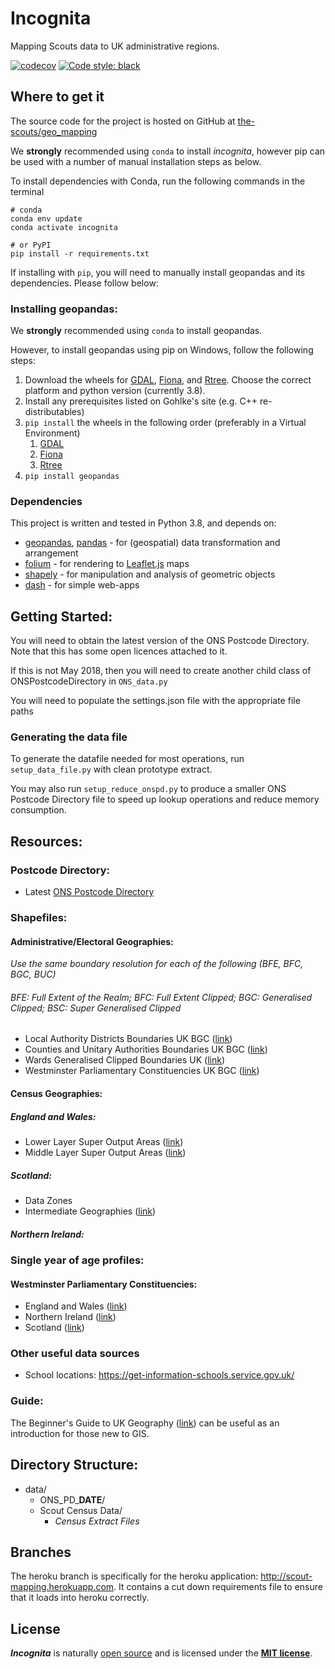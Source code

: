 # Incognita
Mapping Scouts data to UK administrative regions.

[![codecov](https://codecov.io/gh/the-scouts/geo_mapping/branch/master/graph/badge.svg)](https://codecov.io/gh/the-scouts/geo_mapping)
[![Code style: black](https://img.shields.io/badge/code%20style-black-000000.svg)](https://github.com/psf/black)

## Where to get it

The source code for the project is hosted on GitHub at
[the-scouts/geo_mapping](https://github.com/the-scouts/geo_mapping)

We **strongly** recommended using `conda` to install *incognita*, however pip can
be used with a number of manual installation steps as below.

To install dependencies with Conda, run the following commands in the terminal
```shell
# conda
conda env update
conda activate incognita
```

```shell
# or PyPI
pip install -r requirements.txt
```
If installing with `pip`, you will need to manually install geopandas and its
dependencies. Please follow below:

### Installing geopandas:
We **strongly** recommended using `conda` to install geopandas.

However, to install geopandas using pip on Windows, follow the following steps:
1. Download the wheels for
   [GDAL](http://www.lfd.uci.edu/~gohlke/pythonlibs/#gdal),
   [Fiona](http://www.lfd.uci.edu/~gohlke/pythonlibs/#fiona), and
   [Rtree](http://www.lfd.uci.edu/~gohlke/pythonlibs/#rtree). Choose the
   correct platform and python version (currently 3.8).
2. Install any prerequisites listed on Gohlke's site (e.g. C++ re-distributables)
3. `pip install` the wheels in the following order (preferably in a Virtual
   Environment)
    1. [GDAL](http://www.lfd.uci.edu/~gohlke/pythonlibs/#gdal)
    2. [Fiona](http://www.lfd.uci.edu/~gohlke/pythonlibs/#fiona)
    3. [Rtree](http://www.lfd.uci.edu/~gohlke/pythonlibs/#rtree)
4. `pip install geopandas`

### Dependencies
This project is written and tested in Python 3.8, and depends on:

- [geopandas](https://github.com/geopandas/geopandas),
  [pandas](https://github.com/pandas-dev/pandas) - for (geospatial) data
  transformation and arrangement
- [folium](https://github.com/python-visualization/folium) - for rendering to
  [Leaflet.js](https://github.com/Leaflet/Leaflet) maps
- [shapely](https://github.com/Toblerity/Shapely) - for manipulation and
  analysis of geometric objects
- [dash](https://github.com/plotly/dash) - for simple web-apps

## Getting Started:
You will need to obtain the latest version of the ONS Postcode Directory. Note
that this has some open licences attached to it.

If this is not May 2018, then you will need to create another child class of
ONSPostcodeDirectory in `ONS_data.py`

You will need to populate the settings.json file with the appropriate file paths

### Generating the data file
To generate the datafile needed for most operations, run `setup_data_file.py` 
with clean prototype extract.

You may also run `setup_reduce_onspd.py` to produce a smaller ONS Postcode 
Directory file to speed up lookup operations and reduce memory consumption. 

## Resources:
### Postcode Directory:
 * Latest 
   [ONS Postcode Directory](https://geoportal.statistics.gov.uk/search?collection=Dataset&sort=-modified&tags=ons%20postcode%20directory)

### Shapefiles:
#### Administrative/Electoral Geographies:
_Use the same boundary resolution for each of the following (BFE, BFC, BGC, BUC)_
###### BFE: Full Extent of the Realm; BFC: Full Extent Clipped; BGC: Generalised Clipped; BSC: Super Generalised Clipped
 * Local Authority Districts Boundaries UK BGC ([link](https://geoportal.statistics.gov.uk/search?collection=Dataset&sort=-modified&tags=bdy_lad))
 * Counties and Unitary Authorities Boundaries UK BGC ([link](https://geoportal.statistics.gov.uk/search?collection=Dataset&sort=-modified&tags=BDY_CTYUA))
 * Wards Generalised Clipped Boundaries UK ([link](https://geoportal.statistics.gov.uk/search?collection=Dataset&sort=-modified&tags=BDY_WD))
 * Westminster Parliamentary Constituencies UK BGC ([link](https://geoportal.statistics.gov.uk/search?collection=Dataset&sort=-modified&tags=BDY_PCON))

#### Census Geographies:
##### England and Wales:
 * Lower Layer Super Output Areas ([link](https://geoportal.statistics.gov.uk/search?collection=Dataset&sort=-modified&tags=BDY_LSOA%2CDEC_2011))
 * Middle Layer Super Output Areas ([link](https://geoportal.statistics.gov.uk/search?collection=Dataset&sort=-modified&tags=BDY_MSOA))
##### Scotland:
 * Data Zones
 * Intermediate Geographies ([link](https://data.gov.uk/dataset/133d4983-c57d-4ded-bc59-390c962ea280/intermediate-zone-boundaries-2011))
##### Northern Ireland:

### Single year of age profiles:
#### Westminster Parliamentary Constituencies:
 * England and Wales ([link](https://www.ons.gov.uk/peoplepopulationandcommunity/populationandmigration/populationestimates/datasets/parliamentaryconstituencymidyearpopulationestimates))
 * Northern Ireland ([link](https://www.nisra.gov.uk/publications/2018-mid-year-population-estimates-northern-ireland))
 * Scotland ([link](https://www.nrscotland.gov.uk/statistics-and-data/statistics/statistics-by-theme/population/population-estimates/2011-based-special-area-population-estimates/ukpc-population-estimates))

### Other useful data sources
 * School locations: https://get-information-schools.service.gov.uk/

### Guide:
The Beginner's Guide to UK Geography ([link](https://geoportal.statistics.gov.uk/search?collection=Document&sort=name&tags=DOC_BGG)) can be useful as an introduction for those new to GIS.

## Directory Structure:
* data/
    * ONS_PD_**DATE**/
    * Scout Census Data/
        * _Census Extract Files_

## Branches
The heroku branch is specifically for the heroku application: http://scout-mapping.herokuapp.com. It contains a cut down requirements file to ensure that it
loads into heroku correctly.

## License

***Incognita*** is naturally
[open source](https://github.com/the-scouts/geo_mapping) and is
licensed under the **[MIT license](https://choosealicense.com/licenses/mit)**.

